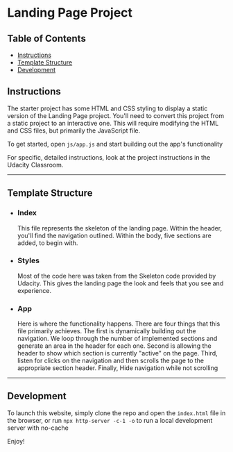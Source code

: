 # Landing Page Project

## Table of Contents

- [Instructions](#Instructions)
- [Template Structure](#Template-Structure)
- [Development](#Development)

## Instructions

The starter project has some HTML and CSS styling to display a static version of the Landing Page project. You'll need to convert this project from a static project to an interactive one. This will require modifying the HTML and CSS files, but primarily the JavaScript file.

To get started, open `js/app.js` and start building out the app's functionality

For specific, detailed instructions, look at the project instructions in the Udacity Classroom.

---

## Template Structure

- ### Index

  This file represents the skeleton of the landing page. Within the header, you'll find the navigation outlined. Within the body, five sections are added, to begin with.

- ### Styles
  Most of the code here was taken from the Skeleton code provided by Udacity. This gives the landing page the look and feels that you see and experience.

* ### App
  Here is where the functionality happens. There are four things that this file primarily achieves. The first is dynamically building out the navigation. We loop through the number of implemented sections and generate an area in the header for each one. Second is allowing the header to show which section is currently "active" on the page. Third, listen for clicks on the navigation and then scrolls the page to the appropriate section header. Finally, Hide navigation while not scrolling

---

## Development

To launch this website, simply clone the repo and open the `index.html` file in the browser, or run
`npx http-server -c-1 -o` to run a local development server with no-cache

Enjoy!
